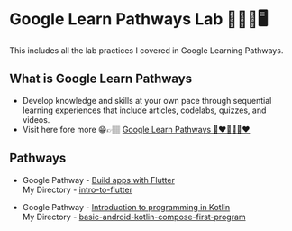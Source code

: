 # Google Learn Pathways Lab 🔖🧪🔬🖥️
This includes all the lab practices I covered in Google Learning Pathways.


## What is Google Learn Pathways  
- Develop knowledge and skills at your own pace through sequential learning experiences that include articles, codelabs, quizzes, and videos.
- Visit here fore more 😁👉🏽 [Google Learn Pathways 💙❤️💛💙💚❤️](https://developers.google.com/learn/pathways)

## Pathways
- Google Pathway - [Build apps with Flutter](https://developers.google.com/learn/pathways/intro-to-flutter)  
  My Directory - [intro-to-flutter](https://github.com/dileepabandara/google-learn-pathways-lab/tree/main/intro-to-flutter)  
  
- Google Pathway - [Introduction to programming in Kotlin](https://developer.android.com/courses/pathways/android-basics-compose-unit-1-pathway-1)  
  My Directory - [basic-android-kotlin-compose-first-program](https://github.com/dileepabandara/google-learn-pathways-lab/tree/main/basic-android-kotlin-compose-before-you-begin)
